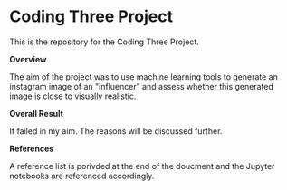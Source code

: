 # Coding Three Project

This is the repository for the Coding Three Project.

**Overview**

The aim of the project was to use machine learning tools to generate an instagram image of an "influencer" and assess whether this generated image is 
close to visually realistic.

**Overall Result**

If failed in my aim. The reasons will be discussed further.

**References**

A reference list is porivded at the end of the doucment and the Jupyter notebooks are referenced accordingly.
